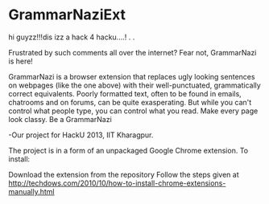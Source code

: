 GrammarNaziExt
==============
hi guyzz!!!dis izz a hack 4 hacku....! . .

Frustrated by such comments all over the internet? Fear not, GrammarNazi is here!

GrammarNazi is a browser extension that replaces ugly looking sentences on webpages (like the one above) with their well-punctuated, grammatically correct equivalents. Poorly formatted text, often to be found in emails, chatrooms and on forums, can be quite exasperating. But while you can't control what people type, you can control what you read. Make every page look classy. Be a GrammarNazi

-Our project for HackU 2013, IIT Kharagpur.



The project is in a form of an unpackaged Google Chrome extension.
To install:

Download the extension from the repository
Follow the steps given at http://techdows.com/2010/10/how-to-install-chrome-extensions-manually.html

